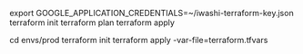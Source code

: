 export GOOGLE_APPLICATION_CREDENTIALS=~/iwashi-terraform-key.json
terraform init
terraform plan
terraform apply

cd envs/prod
terraform init
terraform apply -var-file=terraform.tfvars
